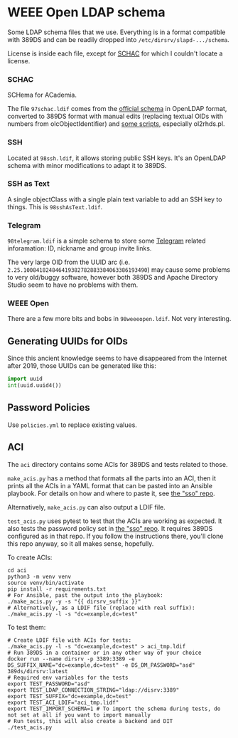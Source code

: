 # WEEE Open LDAP schema

Some LDAP schema files that we use. Everything is in a format compatible with 389DS and can be readily dropped into `/etc/dirsrv/slapd-.../schema`.

License is inside each file, except for [SCHAC](https://wiki.refeds.org/display/STAN/SCHAC+Releases) for which I couldn't locate a license.

### SCHAC

SCHema for ACademia.

The file `97schac.ldif` comes from the [official schema](https://wiki.refeds.org/display/STAN/SCHAC+Releases) in OpenLDAP format, converted to 389DS format with manual edits (replacing textual OIDs with numbers from olcObjectIdentifier) and [some scripts](https://directory.fedoraproject.org/docs/389ds/howto/howto-openldapmigration.html), especially ol2rhds.pl.

### SSH

Located at `98ssh.ldif`, it allows storing public SSH keys. It's an OpenLDAP schema with minor modifications to adapt it to 389DS.

### SSH as Text

A single objectClass with a single plain text variable to add an SSH key to things. This is `98sshAsText.ldif`. 

### Telegram

`98telegram.ldif` is a simple schema to store some [Telegram](https://telegram.org/) related inforamation: ID, nickname and group invite links.

The very large OID from the UUID arc (i.e. `2.25.100841824846419382782883384063386193490`) may cause some problems to very old/buggy software, however both 389DS and Apache Directory Studio seem to have no problems with them.

### WEEE Open

There are a few more bits and bobs in `98weeeopen.ldif`. Not very interesting.

## Generating UUIDs for OIDs

Since this ancient knowledge seems to have disappeared from the Internet after 2019, those UUIDs can be generated like this:

```python
import uuid
int(uuid.uuid4())
```

## Password Policies

Use `policies.yml` to replace existing values.

## ACI

The `aci` directory contains some ACIs for 389DS and tests related to those.

`make_acis.py` has a method that formats all the parts into an ACI, then it prints all the ACIs in a YAML format that can be
pasted into an Ansible playbook. For details on how and where to paste it, see
[the "sso" repo](https://github.com/WEEE-Open/sso).

Alternatively, `make_acis.py` can also output a LDIF file.

`test_acis.py` uses pytest to test that the ACIs are working as expected. It also tests the password policy set in
[the "sso" repo](https://github.com/WEEE-Open/sso). It requires 389DS configured as in that repo. If you follow the
instructions there, you'll clone this repo anyway, so it all makes sense, hopefully.

To create ACIs:

```shell
cd aci
python3 -m venv venv
source venv/bin/activate
pip install -r requirements.txt
# For Ansible, past the output into the playbook:
./make_acis.py -y -s "{{ dirsrv_suffix }}"
# Alternatively, as a LDIF file (replace with real suffix):
./make_acis.py -l -s "dc=example,dc=test"
```
To test them:

```shell
# Create LDIF file with ACIs for tests:
./make_acis.py -l -s "dc=example,dc=test" > aci_tmp.ldif
# Run 389DS in a container or in any other way of your choice
docker run --name dirsrv -p 3389:3389 -e DS_SUFFIX_NAME="dc=example,dc=test" -e DS_DM_PASSWORD="asd" 389ds/dirsrv:latest
# Required env variables for the tests
export TEST_PASSWORD="asd"
export TEST_LDAP_CONNECTION_STRING="ldap://disrv:3389"
export TEST_SUFFIX="dc=example,dc=test"
export TEST_ACI_LDIF="aci_tmp.lidf"
export TEST_IMPORT_SCHEMA=1 # To import the schema during tests, do not set at all if you want to import manually
# Run tests, this will also create a backend and DIT
./test_acis.py
```
